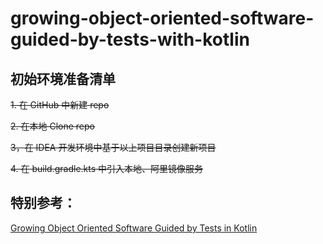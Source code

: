 # growing-object-oriented-software-guided-by-tests-with-kotlin


## 初始环境准备清单
~~1. 在 GitHub 中新建 repo~~

~~2. 在本地 Clone repo~~

~~3，在 IDEA 开发环境中基于以上项目目录创建新项目~~

~~4. 在 build.gradle.kts 中引入本地、阿里镜像服务~~


## 特别参考：
[Growing Object Oriented Software Guided by Tests in Kotlin](https://github.com/beatrichartz/growing-object-oriented-software-guided-by-tests-kotlin)
